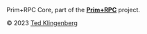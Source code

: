 Prim+RPC Core, part of the [**Prim+RPC**](https://prim.doseofted.me/) project.

© 2023 [Ted Klingenberg](https://doseofted.me/)
